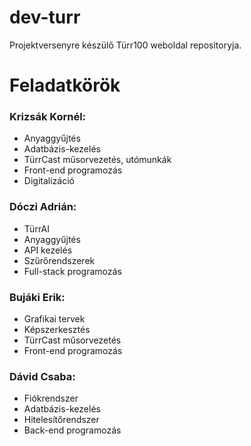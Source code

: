 # dev-turr

Projektversenyre készülő Türr100 weboldal repositoryja.

# Feladatkörök

### Krizsák Kornél:

- Anyaggyűjtés
- Adatbázis-kezelés
- TürrCast műsorvezetés, utómunkák
- Front-end programozás
- Digitalizáció

### Dóczi Adrián:

- TürrAI
- Anyaggyűjtés
- API kezelés
- Szűrőrendszerek
- Full-stack programozás

### Bujáki Erik:

- Grafikai tervek
- Képszerkesztés
- TürrCast műsorvezetés
- Front-end programozás

### Dávid Csaba:

- Fiókrendszer
- Adatbázis-kezelés
- Hitelesítőrendszer
- Back-end programozás
